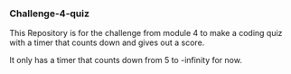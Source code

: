 ### Challenge-4-quiz
This Repository is for the challenge from module 4 to make a coding quiz with a timer that counts down and gives out a score.

It only has a timer that counts down from 5 to -infinity for now.